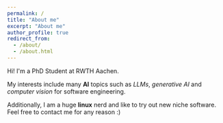 ```yaml
---
permalink: /
title: "About me"
excerpt: "About me"
author_profile: true
redirect_from: 
  - /about/
  - /about.html
---
```


Hi! I'm a PhD Student at RWTH Aachen. 

My interests include many **AI** topics such as *LLMs*, *generative AI* and *computer vision* for software engineering.

Additionally, I am a huge **linux** nerd and like to try out new niche software. Feel free to contact me for any reason :)
